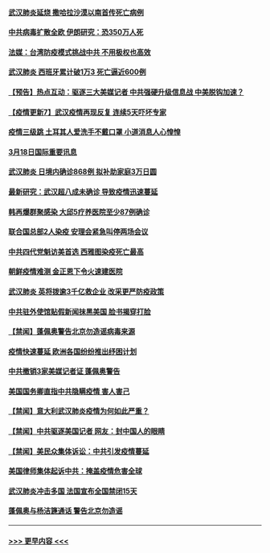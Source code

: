 #### [武汉肺炎延烧 撒哈拉沙漠以南首传死亡病例](../pages/prog202/a102802496.md?t=03190231) 
#### [中共病毒扩散全欧 伊朗研究：恐350万人死](../pages/prog202/a102802501.md?t=03190231) 
#### [法媒：台湾防疫模式挑战中共 不用极权也高效](../pages/prog202/a102802506.md?t=03190231) 
#### [武汉肺炎 西班牙累计破1万3 死亡逼近600例](../pages/prog202/a102802452.md?t=03190231) 
#### [【预告】热点互动：驱逐三大美媒记者 中共强硬升级信息战 中美脱钩加速？](../pages/prog202/a102802466.md?t=03190231) 
#### [【疫情更新7】武汉疫情再现反复 连续5天吓坏专家](../pages/prog202/a102801131.md?t=03190231) 
#### [疫情三级跳 土耳其人爱洗手不戴口罩 小道消息人心惶惶](../pages/prog202/a102802247.md?t=03190231) 
#### [3月18日国际重要讯息](../pages/prog202/a102802220.md?t=03190231) 
#### [武汉肺炎 日境内确诊868例 拟补助家庭3万日圆](../pages/prog202/a102802165.md?t=03190231) 
#### [最新研究：武汉超八成未确诊 导致疫情迅速蔓延](../pages/prog202/a102802178.md?t=03190231) 
#### [韩再爆群聚感染 大邱5疗养医院至少87例确诊](../pages/prog202/a102802065.md?t=03190231) 
#### [联合国总部2人染疫 安理会紧急叫停两场会议](../pages/prog202/a102802101.md?t=03190231) 
#### [中共四代党魁访美首选 西雅图染疫死亡最高](../pages/prog202/a102802001.md?t=03190231) 
#### [朝鲜疫情难测 金正恩下令火速建医院](../pages/prog202/a102802030.md?t=03190231) 
#### [武汉肺炎 英将拨逾3千亿救企业 改采更严防疫政策](../pages/prog202/a102802014.md?t=03190231) 
#### [中共驻外使馆贴假新闻抹黑美国 脸书揭穿打脸](../pages/prog202/a102801817.md?t=03190231) 
#### [【禁闻】蓬佩奥警告北京勿造谣病毒来源](../pages/prog202/a102801905.md?t=03190231) 
#### [疫情快速蔓延 欧洲各国纷纷推出纾困计划](../pages/prog202/a102801885.md?t=03190231) 
#### [中共撤销3家美媒记者证 蓬佩奥警告](../pages/prog202/a102801872.md?t=03190231) 
#### [美国国务卿直指中共隐瞒疫情 害人害己](../pages/prog202/a102801874.md?t=03190231) 
#### [【禁闻】意大利武汉肺炎疫情为何如此严重？](../pages/prog202/a102801822.md?t=03190231) 
#### [【禁闻】中共驱逐美国记者 网友：封中国人的眼睛](../pages/prog202/a102801807.md?t=03190231) 
#### [【禁闻】美民众集体诉讼：中共引发疫情蔓延](../pages/prog202/a102801799.md?t=03190231) 
#### [美国律师集体起诉中共：掩盖疫情危害全球](../pages/prog202/a102801671.md?t=03190231) 
#### [武汉肺炎冲击多国 法国宣布全国禁闭15天](../pages/prog202/a102801654.md?t=03190231) 
#### [蓬佩奥与杨洁篪通话 警告北京勿造谣](../pages/prog202/a102801646.md?t=03190231) 

----
#### [ >>> 更早内容 <<< ](../indexes/prog202-earlier.md)
